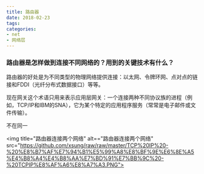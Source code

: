 ```yaml
---
title: 路由器
date: 2018-02-23
tags:
categories:
- net
- 网络层
---
```


### 路由器是怎样做到连接不同网络的？用到的关键技术有什么？
路由器的好处是为不同类型的物理网络提供连接：以太网、令牌环网、点对点的链接和FDDI（光纤分布式数据接口）等等。

现在网关这个术语只用来表示应用层网关：一个连接两种不同协议族的进程（例如，TCP/IP和IBM的SNA），它为某个特定的应用程序服务（常常是电子邮件或文件传输）。

不在同一


<img title="路由器连接两个网络" alt=="路由器连接两个网络" src="https://github.com/xsung/raw/raw/master/TCP%20IP%20-%20%E8%B7%AF%E7%94%B1%E5%99%A8%E8%BF%9E%E6%8E%A5%E4%B8%A4%E4%B8%AA%E7%BD%91%E7%BB%9C%20-%20TCPIP%E8%AF%A6%E8%A7%A3.PNG">  
